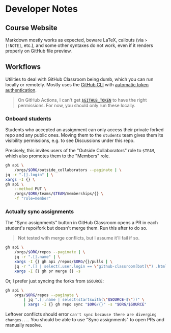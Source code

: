 # Developer Notes

## Course Website

Markdown mostly works as expected, beware LaTeX, callouts (via `> [!NOTE]`, etc.), and some other syntaxes do not work, even if it renders properly on GitHub file preview.

## Workflows

Utilities to deal with GitHub Classroom being dumb, which you can run locally or remotely. Mostly uses the [GitHub CLI](https://cli.github.com/manual/) with [automatic token authentication](https://docs.github.com/en/actions/security-for-github-actions/security-guides/automatic-token-authentication).

> On GitHub Actions, I can't get [`$GITHUB_TOKEN`](https://docs.github.com/en/actions/security-for-github-actions/security-guides/automatic-token-authentication) to have the right permissions. For now, you should only run these locally.

### Onboard students

Students who accepted an assignment can only access their private forked repo and any public ones. Moving them to the `students` team gives them its visibility permissions, e.g. to see Discussions under this repo.

Precisely, this invites users of the "Outside Collaborators" role to `$TEAM`, which also promotes them to the "Members" role.

```bash
gh api \
    /orgs/$ORG/outside_collaborators --paginate | \
jq -r ".[].login" | \
xargs -I {} \
gh api \
    --method PUT \
    /orgs/$ORG/teams/$TEAM/memberships/{} \
    -f "role=member"
```

### Actually sync assignments

The "Sync assignments" button in GitHub Classroom opens a PR in each student's repo/fork but doesn't merge them. Run this after to do so.

> Not tested with merge conflicts, but I assume it'll fail if so.

```bash
gh api \
    /orgs/$ORG/repos --paginate | \
    jq -r ".[].name" | \
    xargs -I {} gh api /repos/$ORG/{}/pulls | \
    jq -r ".[] | select(.user.login == \"github-classroom[bot]\") .html_url" | \
    xargs -I {} gh pr merge {} -s
```

Or, I prefer just syncing the forks from `$SOURCE`:

```bash
gh api \
    orgs/$ORG/repos --paginate \
        | jq ".[].name | select(startswith(\"$SOURCE-$\"))" \
        | xargs -I {} gh repo sync "$ORG/{}" -s "$ORG/$SOURCE"
```

Leftover conflicts should error `can't sync because there are diverging changes...`. You should be able to use "Sync assignments" to open PRs and manually resolve.
